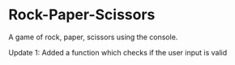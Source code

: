 # Rock-Paper-Scissors

A game of rock, paper, scissors using the console.

Update 1: Added a function which checks if the user input is valid
